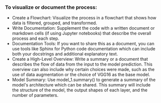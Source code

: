 ### To visualize or document the process:

- Create a Flowchart: Visualize the process in a flowchart that shows how data is filtered, grouped, and transformed.
- Write Documentation: Supplement the code with a written document or markdown cells (if using Jupyter notebooks) that describe the overall process and each step.
- Documentation Tools: If you want to share this as a document, you can use tools like Sphinx for Python code documentation which can include both your docstrings and additional explanatory text.
- Create a High-Level Overview: Write a summary or a document that describes the flow of data from the input to the model prediction. This overview can also include why certain choices were made, such as the use of data augmentation or the choice of VGG16 as the base model.
- Model Summary: Use model_1.summary() to generate a summary of the model's architecture which can be shared. This summary will include the structure of the model, the output shapes of each layer, and the number of parameters.
